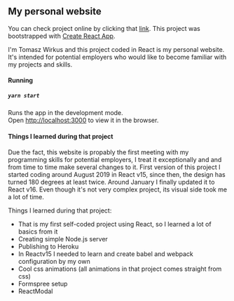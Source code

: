 ## My personal website

You can check project online by clicking that [link](https://www.tomaszwirkus.com/).
This project was bootstrapped with [Create React App](https://github.com/facebook/create-react-app).

I'm Tomasz Wirkus and this project coded in React is my personal website. It's intended for potential employers who would like to become familiar with my projects and skills.

#### Running

##### `yarn start`

Runs the app in the development mode.<br />
Open [http://localhost:3000](http://localhost:3000) to view it in the browser.

#### Things I learned during that project

Due the fact, this website is propably the first meeting with my programming skills for potential employers, I treat it exceptionally and and from time to time make several changes to it. First version of this project I started coding around August 2019 in React v15, since then, the design has turned 180 degrees at least twice. Around January I finally updated it to React v16. Even though it's not very complex project, its visual side took me a lot of time.

Things I learned during that project:

- That is my first self-coded project using React, so I learned a lot of basics from it
- Creating simple Node.js server
- Publishing to Heroku
- In Reactv15 I needed to learn and create babel and webpack configuration by my own
- Cool css animations (all animations in that project comes straight from css)
- Formspree setup
- ReactModal
